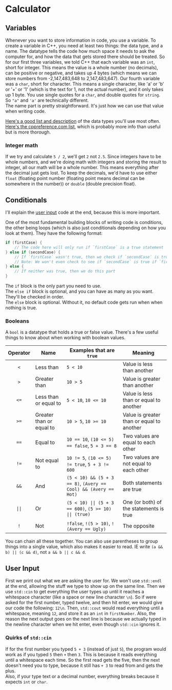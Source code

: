 # Calculator

## Variables

Whenever you want to store information in code, you use a variable. To create a variable in C++, you need at least two things: the data type, and a name. The datatype tells the code how much space it needs to ask the computer for, and how the data that gets stored there should be treated. So for our first three variables, we told C++ that each variable was an `int`, short for integer. This means the value is a whole number (no decimals), can be positive or negative, and takes up 4 bytes (which means we can store numbers from -2,147,483,648 to 2,147,483,647). Our fourth variable was a `char`, short for character. This means a single character, like 'a' or 'b' or '+' or '1' (which is the text for 1, not the actual number), and it only takes up 1 byte. You use single quotes for a `char`, and double quotes for `string`. So `"a"` and `'a'` are technically different.\
The name part is pretty straightforward. It's just how we can use that value when writing code.

[Here's a good list and description](https://www.w3schools.com/cpp/cpp_data_types.asp) of the data types you'll use most often. [Here's the cppreference.com list](https://en.cppreference.com/w/cpp/language/types), which is probably more info than useful but is more thorough.

### Integer math

If we try and calculate `5 / 2`, we'll get `2` not `2.5`. Since integers have to be whole numbers, and we're doing math with integers and storing the result to integer, all our math will be a whole number. This means everything after the decimal just gets lost. To keep the decimals, we'd have to use either `float` (floating point number (floating point means decimal can be somewhere in the number)) or `double` (double precision float).

## Conditionals

I'll explain the [user input](#user-input) code at the end, because this is more important.

One of the most fundamental building blocks of writing code is conditions, the other being loops (which is also just conditionals depending on how you look at them). They have the following format:

```cpp
if (firstCase) {
    // The code here will only run if `firstCase` is a true statement
} else if (secondCase) {
    // If `firstCase` wasn't true, then we check if `secondCase` is true, and run the code here if it is.
    // Note: We won't even check to see if `secondCase` is true if `firstCase` was true. We'd just do the stuff for `firstCase`, then skip to the end
} else {
    // If neither was true, then we do this part
}
```

The `if` block is the only part you need to use.\
The `else if` block is optional, and you can have as many as you want. They'll be checked in order.\
The `else` block is optional. Without it, no default code gets run when when nothing is true.

### Booleans

A `bool` is a datatype that holds a true or false value. There's a few useful things to know about when working with boolean values.

| Operator | Name | Examples that are `true` | Meaning |
|:---:|---|---|---|
|`<`| Less than | `5 < 10` | Value is less than another |
|`>`| Greater than | `10 > 5` | Value is greater than another |
|`<=`| Less than or equal to | `5 < 10`, `10 <= 10` | Value is less than or equal to another |
|`>=`| Greater than or equal to | `10 > 5`, `10 >= 10` | Value is greater than or equal to another |
|`==`| Equal to | `10 == 10`, `(10 <= 5) == false`, `5 + 3 == 8` | Two values are equal to each other |
|`!=`| Not equal to | `10 != 5`, `(10 <= 5) != true`, `5 + 3 != 600` | Two values are not equal to each other |
|`&&`| And | `(5 < 10) && (5 + 3 == 8)`, `(Avery == Cool) && (Avery == Hot)` | Both statements are true |
|`\|\|`| Or | `(5 < 10) \|\| (5 + 3 == 600)`, `(5 >= 10) \|\| (true)` | One (or both) of the statements is true |
|`!`| Not | `!false`, `!(5 > 10)`, `!(Avery == Ugly)` | The opposite |

You can chain all these together. You can also use parentheses to group things into a single value, which also makes it easier to read. IE write `(a && b) || (c && d)`, not `a && b || c && d`.

## User Input

First we print out what we are asking the user for. We won't use `std::endl` at the end, allowing the stuff we type to show up on the same line. Then we use `std::cin` to get everything the user types up until it reaches a whitespace character (like a space or new line character `\n`). So if were asked for the first number, typed twelve, and then hit enter, we would give our code the following: `12\n`. Then, `std::cout` would read everything until a whitespace, meaning `12`, and store it as an `int` in `firstNumber`. Also, the reason the next output goes on the next line is because we actually typed in the newline character when we hit enter, even though `std::cin` ignores it.

### Quirks of `std::cin`

If for the first number you typed `5 + 3` (instead of just `5`), the program would work as if you typed `5` then `+` then `3`. This is because it reads everything until a whitespace each time. So the first read gets the five, then the next doesn't need you to type, because it still has `+ 3` to read from and gets the plus.\
Also, if your type text or a decimal number, everything breaks because it expects `int` or `char`.
